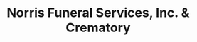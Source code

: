 ---
title: "Norris Funeral Services, Inc. & Crematory"
url: /chatham/norris-funeral-services-inc-and-crematory/
shop: funeral directors
---